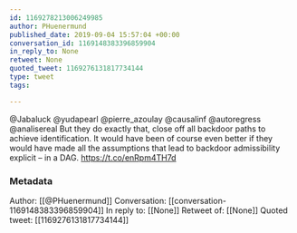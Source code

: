 ```yaml
---
id: 1169278213006249985
author: PHuenermund
published_date: 2019-09-04 15:57:04 +00:00
conversation_id: 1169148383396859904
in_reply_to: None
retweet: None
quoted_tweet: 1169276131817734144
type: tweet
tags:

---
```


@Jabaluck @yudapearl @pierre_azoulay @causalinf @autoregress @analisereal But they do exactly that, close off all backdoor paths to achieve identification. It would have been of course even better if they would have made all the assumptions that lead to backdoor admissibility explicit – in a DAG. https://t.co/enRpm4TH7d

### Metadata

Author: [[@PHuenermund]]
Conversation: [[conversation-1169148383396859904]]
In reply to: [[None]]
Retweet of: [[None]]
Quoted tweet: [[1169276131817734144]]
